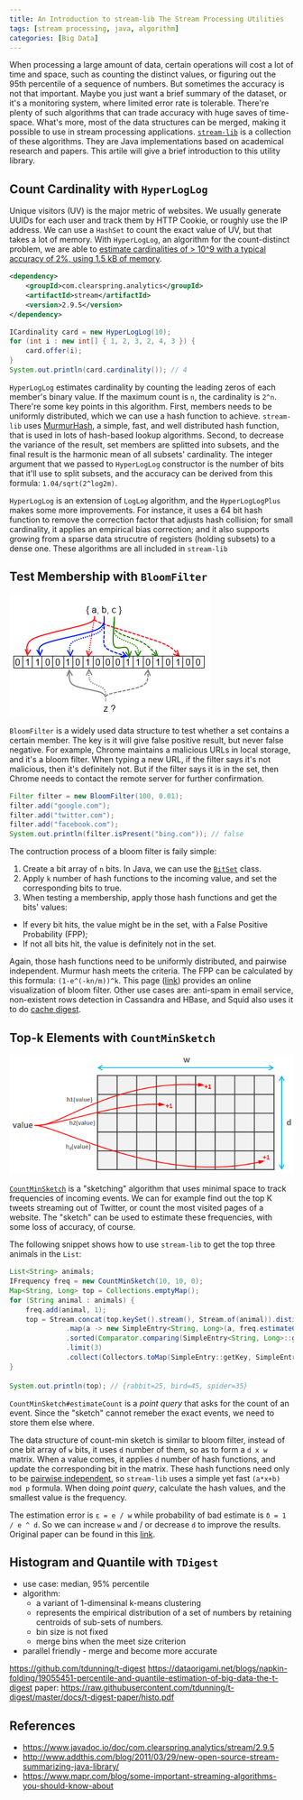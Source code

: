```yaml
---
title: An Introduction to stream-lib The Stream Processing Utilities
tags: [stream processing, java, algorithm]
categories: [Big Data]
---
```


When processing a large amount of data, certain operations will cost a lot of time and space, such as counting the distinct values, or figuring out the 95th percentile of a sequence of numbers. But sometimes the accuracy is not that important. Maybe you just want a brief summary of the dataset, or it's a monitoring system, where limited error rate is tolerable. There're plenty of such algorithms that can trade accuracy with huge saves of time-space. What's more, most of the data structures can be merged, making it possible to use in stream processing applications. [`stream-lib`][1] is a collection of these algorithms. They are Java implementations based on academical research and papers. This artile will give a brief introduction to this utility library.

## Count Cardinality with `HyperLogLog`

Unique visitors (UV) is the major metric of websites. We usually generate UUIDs for each user and track them by HTTP Cookie, or roughly use the IP address. We can use a `HashSet` to count the exact value of UV, but that takes a lot of memory. With `HyperLogLog`, an algorithm for the count-distinct problem, we are able to [estimate cardinalities of > 10^9 with a typical accuracy of 2%, using 1.5 kB of memory][2].

```xml
<dependency>
    <groupId>com.clearspring.analytics</groupId>
    <artifactId>stream</artifactId>
    <version>2.9.5</version>
</dependency>
```

```java
ICardinality card = new HyperLogLog(10);
for (int i : new int[] { 1, 2, 3, 2, 4, 3 }) {
    card.offer(i);
}
System.out.println(card.cardinality()); // 4
```

<!-- more -->

`HyperLogLog` estimates cardinality by counting the leading zeros of each member's binary value. If the maximum count is `n`, the cardinality is `2^n`. There're some key points in this algorithm. First, members needs to be uniformly distributed, which we can use a hash function to achieve. `stream-lib` uses [MurmurHash][3], a simple, fast, and well distributed hash function, that is used in lots of hash-based lookup algorithms. Second, to decrease the variance of the result, set members are splitted into subsets, and the final result is the harmonic mean of all subsets' cardinality. The integer argument that we passed to `HyperLogLog` constructor is the number of bits that it'll use to split subsets, and the accuracy can be derived from this formula: `1.04/sqrt(2^log2m)`.

`HyperLogLog` is an extension of `LogLog` algorithm, and the `HyperLogLogPlus` makes some more improvements. For instance, it uses a 64 bit hash function to remove the correction factor that adjusts hash collision; for small cardinality, it applies an empirical bias correction; and it also supports growing from a sparse data strucutre of registers (holding subsets) to a dense one. These algorithms are all included in `stream-lib`

## Test Membership with `BloomFilter`

![Bloom Filter](/images/stream-lib/bloom-filter.jpg)

`BloomFilter` is a widely used data structure to test whether a set contains a certain member. The key is it will give false positive result, but never false negative. For example, Chrome maintains a malicious URLs in local storage, and it's a bloom filter. When typing a new URL, if the filter says it's not malicious, then it's definitely not. But if the filter says it is in the set, then Chrome needs to contact the remote server for further confirmation.

```java
Filter filter = new BloomFilter(100, 0.01);
filter.add("google.com");
filter.add("twitter.com");
filter.add("facebook.com");
System.out.println(filter.isPresent("bing.com")); // false
```

The contruction process of a bloom filter is faily simple:

1. Create a bit array of `n` bits. In Java, we can use the [`BitSet`][6] class.
2. Apply `k` number of hash functions to the incoming value, and set the corresponding bits to true.
3. When testing a membership, apply those hash functions and get the bits' values:
  * If every bit hits, the value might be in the set, with a False Positive Probability (FPP);
  * If not all bits hit, the value is definitely not in the set.

Again, those hash functions need to be uniformly distributed, and pairwise independent. Murmur hash meets the criteria. The FPP can be calculated by this formula: `(1-e^(-kn/m))^k`. This page ([link][4]) provides an online visualization of bloom filter. Other use cases are: anti-spam in email service, non-existent rows detection in Cassandra and HBase, and Squid also uses it to do [cache digest][5].

## Top-k Elements with `CountMinSketch`

![Count Min Sketch](/images/stream-lib/count-min-sketch.png)

[`CountMinSketch`][9] is a "sketching" algorithm that uses minimal space to track frequencies of incoming events. We can for example find out the top K tweets streaming out of Twitter, or count the most visited pages of a website. The "sketch" can be used to estimate these frequencies, with some loss of accuracy, of course.

The following snippet shows how to use `stream-lib` to get the top three animals in the `List`:

```java
List<String> animals;
IFrequency freq = new CountMinSketch(10, 10, 0);
Map<String, Long> top = Collections.emptyMap();
for (String animal : animals) {
    freq.add(animal, 1);
    top = Stream.concat(top.keySet().stream(), Stream.of(animal)).distinct()
              .map(a -> new SimpleEntry<String, Long>(a, freq.estimateCount(a)))
              .sorted(Comparator.comparing(SimpleEntry<String, Long>::getValue).reversed())
              .limit(3)
              .collect(Collectors.toMap(SimpleEntry::getKey, SimpleEntry::getValue));
}

System.out.println(top); // {rabbit=25, bird=45, spider=35}
```

`CountMinSketch#estimateCount` is a *point query* that asks for the count of an event. Since the "sketch" cannot remeber the exact events, we need to store them else where.

The data structure of count-min sketch is similar to bloom filter, instead of one bit array of `w` bits, it uses `d` number of them, so as to form a `d x w` matrix. When a value comes, it applies `d` number of hash functions, and update the corresponding bit in the matrix. These hash functions need only to be [pairwise independent][7], so `stream-lib` uses a simple yet fast `(a*x+b) mod p` formula. When doing *point query*, calculate the hash values, and the smallest value is the frequency.

The estimation error is `ε = e / w` while probability of bad estimate is `δ = 1 / e ^ d`. So we can increase `w` and / or decrease `d` to improve the results. Original paper can be found in this [link][8].

## Histogram and Quantile with `TDigest`

* use case: median, 95% percentile
* algorithm:
  * a variant of 1-dimensinal k-means clustering
  * represents the empirical distribution of a set of numbers by retaining centroids of sub-sets of numbers.
  * bin size is not fixed
  * merge bins when the meet size criterion
* parallel friendly - merge and become more accurate

https://github.com/tdunning/t-digest
https://dataorigami.net/blogs/napkin-folding/19055451-percentile-and-quantile-estimation-of-big-data-the-t-digest
paper: https://raw.githubusercontent.com/tdunning/t-digest/master/docs/t-digest-paper/histo.pdf

## References

* https://www.javadoc.io/doc/com.clearspring.analytics/stream/2.9.5
* http://www.addthis.com/blog/2011/03/29/new-open-source-stream-summarizing-java-library/
* https://www.mapr.com/blog/some-important-streaming-algorithms-you-should-know-about

[1]: https://github.com/addthis/stream-lib
[2]: https://en.wikipedia.org/wiki/HyperLogLog
[3]: https://en.wikipedia.org/wiki/MurmurHash
[4]: https://llimllib.github.io/bloomfilter-tutorial/
[5]: https://wiki.squid-cache.org/SquidFaq/CacheDigests
[6]: https://docs.oracle.com/javase/8/docs/api/java/util/BitSet.html
[7]: https://en.wikipedia.org/wiki/Pairwise_independence
[8]: https://web.archive.org/web/20060907232042/http://www.eecs.harvard.edu/~michaelm/CS222/countmin.pdf
[9]: https://stackoverflow.com/a/35356116/1030720
